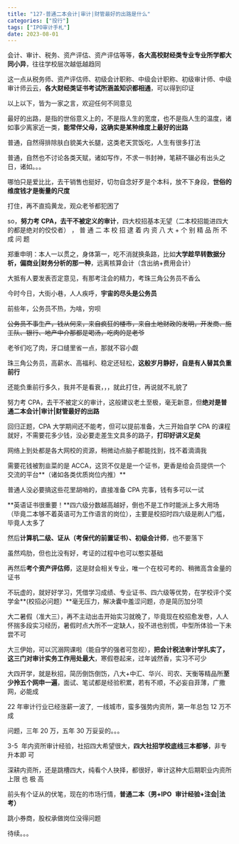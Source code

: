```yaml
---
title: "127-普通二本会计|审计|财管最好的出路是什么"
categories: ["投行"]
tags: ["IPO审计手札"]
date: 2023-08-01
---
```

会计、审计、税务、资产评估、资产评估等等，**各大高校财经类专业专业所学都大同小异**，往往学校层次越低越趋同

这一点从税务师、资产评估师、初级会计职称、中级会计职称、初级审计师、中级审计师云云，**各大财经类证书考试所涵盖知识都相通**，可以得到印证

以上以下，皆为一家之言，欢迎任何不同意见

最好的出路，是指的世俗意义上的，不是指人生的宽度，也不是指人生的温度，诸如事少离家近一类，**能常伴父母，这确实是某种维度上最好的出路**

普通，自然得排除肤白貌美大长腿，这类老天赏饭吃，人生有很多打法

普通，自然也不讨论各类天赋，诸如写作，不求一书封神，笔耕不辍必有出头之日，诸如。。。

哪怕只是爱比比，去干销售也挺好，切勿自念好歹是个本科，放不下身段，**世俗的维度钱才是衡量的尺度**

打住，再不直捣黄龙，观众老爷都犯困了

  

so，**努力考** **CPA，去干不被定义的审计**，四大校招基本无望（二本校招能进四大的都是绝对的佼佼者） ， 普 通 二 本 校 招 逮 着 内 资 八 大 + 个 别 精 品 所 不 成 问 题

郑重申明：本人一以贯之，身体第一，吃不消就换条路，比如**大学趁早转数据分析，偏商业|财务分析的那一种**，远离核算会计（含出纳+费用会计）

大抵有人要发表否定意见，有那考注会的精力，考珠三角公务员不香么

今时今日，大街小巷，人人疾呼，**宇宙的尽头是公务员**

前些年，公务员不热，为啥，穷呗

~~公务员不事生产，钱从何来，来自疯狂的楼市，来自土地财政的发明，开发商、施工队、银行、地产中介那都是喝汤，吃肉的是老爷~~

老爷们吃了肉，牙口缝里省一点，那就不容小觑

珠三角公务员，高薪水、高福利、稳定还轻松，**这般岁月静好，自是有人替其负重前行**

还能负重前行多久，我并不是看衰，，，就此打住，再说就不礼貌了

  

努力考 CPA，去干不被定义的审计，这般建议老土至极，毫无新意，但**绝对是普通二本会计|审计|财管最好的出路**

回归正题，CPA 大学期间还不能考，但可以提前准备，大三开始自学 CPA 的课程就好，不需要花多少钱，没必要走差生文具多的路子，**打印好讲义足矣**

网络上到处都是各大网校的资源，稍微动点脑子都能找到，找不着滴滴我

需要花钱被割韭菜的是 ACCA，这货不仅是是一个证书，更香是给会员提供一个交流的平台**（诸如各类优质岗位内推）**

普通人没必要搞这些花里胡哨的，直接准备 CPA 完事，钱有多可以一试

**英语证书很重要！**四六级分数越高越好，倒也不是工作时能派上多大用场（毕竟二本够不着英语可为工作语言的岗位），主要是校招时四六级是刷人门槛，毕竟人太多了

然后**计算机二级、证从（考保代的前置证书）、初级会计师**，也不要落下

虽然鸡肋，但也比没有好，考证的过程中也可以憨实基础

再然后**考个资产评估师**，这是财会相关专业，唯一个在校可考的、稍微高含金量的证书

  

不玩虚的，就好好学习，凭借学习成绩、专业证书、四六级等优势，在学校评个奖学金**(校招必问题）**毫无压力，解决囊中羞涩问题，亦是简历加分项

大二暑假（准大三），再不主动出击开始实习就晚了，毕竟现在校招愈发卷，人人怀揣多段实习经历，暑假时点大所不一定缺人，投不进也别慌，中型所体验一下未尝不可

大三伊始，可以沉溺网课啦（能自学的强者可忽视），**把会计税法审计学扎实了，这三门对审计实务工作用处最大**，寒假卷起来，过年诚然香，实习不可少

大四开学，就是秋招，简历倒饬倒饬，八大+中汇、华兴、司农、天衡等精品所**至少拎五个网申一遍**，面试、笔试都是经验积累，若有不顺，不必妄自菲薄，广撒网，必能成

22 年审计行业已经涨薪一波了,  一线城市，蛮多强势内资所，第一年总包 12 万不成

问题，三年 20 万，五年 30 万妥妥的。。。

3-5  年内资所审计经验，社招四大希望很大，**四大社招学校底线三本都够**，非专升本即 可

  

深耕内资所，还是跳槽四大，纯看个人抉择，都很好，审计这种大后期职业内资所上限 也 极 高

前头有个证从的伏笔，现在的市场行情，**普通二本（男+IPO**  **审计经验+注会|法考）**

跳小券商，股权承做岗位没得问题

待续。。。
